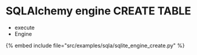# SQLAlchemy engine CREATE TABLE

* execute
* Engine

{% embed include file="src/examples/sqla/sqlite_engine_create.py" %}







